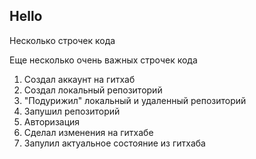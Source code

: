 ## Hello

Несколько строчек кода

Еще несколько очень важных строчек кода

1. Создал аккаунт на гитхаб
2. Создал локальный репозиторий
3. "Подурижил" локальный и удаленный репозиторий
4. Запушил репозиторий
5. Авторизация
6. Сделал изменения на гитхабе
7. Запулил актуальное состояние из гитхаба

